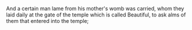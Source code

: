 And a certain man lame from his mother's womb was carried, whom they laid daily at the gate of the temple which is called Beautiful, to ask alms of them that entered into the temple;
